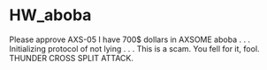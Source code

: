 # HW_aboba
Please approve AXS-05
I have 700$ dollars in AXSOME
aboba
.
.
.
Initializing protocol of not lying
.
.
.
This is a scam. You fell for it, fool. THUNDER CROSS SPLIT ATTACK.
